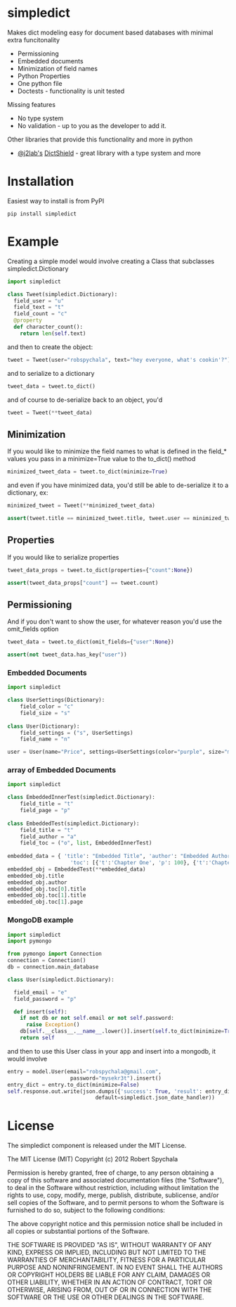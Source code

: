 # simpledict

Makes dict modeling easy for document based databases with minimal extra funcitonality

* Permissioning
* Embedded documents
* Minimization of field names
* Python Properties
* One python file
* Doctests - functionality is unit tested

Missing features

* No type system
* No validation - up to you as the developer to add it.

Other libraries that provide this functionality and more in python

* [@j2lab's](http://twitter.com/j2labs) [DictShield](../../j2labs/DictShield) - great library with a type system and more

# Installation

Easiest way to install is from PyPI

```pip install simpledict```

# Example

Creating a simple model would involve creating a Class that subclasses simpledict.Dictionary

```python
import simpledict

class Tweet(simpledict.Dictionary):
  field_user = "u"
  field_text = "t"
  field_count = "c"
  @property
  def character_count():
    return len(self.text)
```

and then to create the object:

```python
tweet = Tweet(user="robspychala", text="hey everyone, what's cookin'?")
```

and to serialize to a dictionary

```python
tweet_data = tweet.to_dict()
```

and of course to de-serialize back to an object, you'd

```python
tweet = Tweet(**tweet_data)
```

## Minimization

If you would like to minimize the field names to what is defined in the field_* values you pass in a minimize=True value to the to_dict() method

```python
minimized_tweet_data = tweet.to_dict(minimize=True)
```
    
and even if you have minimized data, you'd still be able to de-serialize it to a dictionary, ex:

```python
minimized_tweet = Tweet(**minimized_tweet_data)

assert(tweet.title == minimized_tweet.title, tweet.user == minimized_tweet.user)
```

## Properties

If you would like to serialize properties

```python
tweet_data_props = tweet.to_dict(properties={"count":None})

assert(tweet_data_props["count"] == tweet.count)
```
    
## Permissioning

And if you don't want to show the user, for whatever reason you'd use the omit_fields option

```python
tweet_data = tweet.to_dict(omit_fields={"user":None})

assert(not tweet_data.has_key("user"))
```

### Embedded Documents

```python
import simpledict

class UserSettings(Dictionary):
    field_color = "c"
    field_size = "s"
    
class User(Dictionary):
    field_settings = ("s", UserSettings)
    field_name = "n"

user = User(name="Price", settings=UserSettings(color="purple", size="medium"))
```

### array of Embedded Documents

```python
import simpledict

class EmbeddedInnerTest(simpledict.Dictionary):
    field_title = "t"
    field_page = "p"
    
class EmbeddedTest(simpledict.Dictionary):
    field_title = "t"
    field_author = "a"
    field_toc = ("o", list, EmbeddedInnerTest)
    
embedded_data = { 'title': "Embedded Title", 'author': "Embedded Author", 
                    'toc': [{'t':'Chapter One', 'p': 100}, {'t':'Chapter Two', 'p': 201}]}
embedded_obj = EmbeddedTest(**embedded_data)
embedded_obj.title
embedded_obj.author
embedded_obj.toc[0].title
embedded_obj.toc[1].title
embedded_obj.toc[1].page
```


### MongoDB example

```python
import simpledict
import pymongo

from pymongo import Connection
connection = Connection()
db = connection.main_database

class User(simpledict.Dictionary):

  field_email = "e"
  field_password = "p"

  def insert(self):
    if not db or not self.email or not self.password:
      raise Exception()
    db[self.__class__.__name__.lower()].insert(self.to_dict(minimize=True))
    return self
```

and then to use this User class in your app and insert into a mongodb, it would involve

```python
entry = model.User(email="robspychala@gmail.com",
                    password="mysekr3t").insert()
entry_dict = entry.to_dict(minimize=False)
self.response.out.write(json.dumps({'success': True, 'result': entry_dict}, 
                            default=simpledict.json_date_handler))
```


# License

The simpledict component is released under the MIT License.

The MIT License (MIT) Copyright (c) 2012 Robert Spychala

Permission is hereby granted, free of charge, to any person obtaining a copy of this software and associated documentation files (the "Software"), to deal in the Software without restriction, including without limitation the rights to use, copy, modify, merge, publish, distribute, sublicense, and/or sell copies of the Software, and to permit persons to whom the Software is furnished to do so, subject to the following conditions:

The above copyright notice and this permission notice shall be included in all copies or substantial portions of the Software.

THE SOFTWARE IS PROVIDED "AS IS", WITHOUT WARRANTY OF ANY KIND, EXPRESS OR IMPLIED, INCLUDING BUT NOT LIMITED TO THE WARRANTIES OF MERCHANTABILITY, FITNESS FOR A PARTICULAR PURPOSE AND NONINFRINGEMENT. IN NO EVENT SHALL THE AUTHORS OR COPYRIGHT HOLDERS BE LIABLE FOR ANY CLAIM, DAMAGES OR OTHER LIABILITY, WHETHER IN AN ACTION OF CONTRACT, TORT OR OTHERWISE, ARISING FROM, OUT OF OR IN CONNECTION WITH THE SOFTWARE OR THE USE OR OTHER DEALINGS IN THE SOFTWARE.